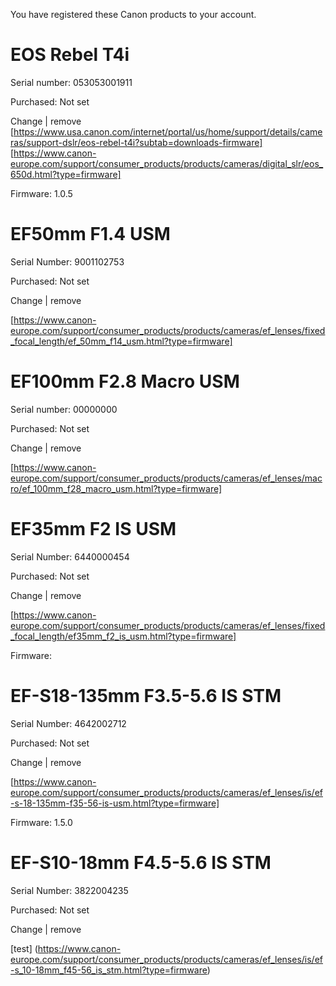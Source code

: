 You have registered these Canon products to your account.

EOS Rebel T4i
=
Serial number: 053053001911

Purchased: Not set

Change | remove
[https://www.usa.canon.com/internet/portal/us/home/support/details/cameras/support-dslr/eos-rebel-t4i?subtab=downloads-firmware]
[https://www.canon-europe.com/support/consumer_products/products/cameras/digital_slr/eos_650d.html?type=firmware]

Firmware: 1.0.5

EF50mm F1.4 USM
=
Serial Number: 9001102753

Purchased: Not set

Change | remove

[https://www.canon-europe.com/support/consumer_products/products/cameras/ef_lenses/fixed_focal_length/ef_50mm_f14_usm.html?type=firmware]

EF100mm F2.8 Macro USM
=
Serial number: 00000000

Purchased: Not set

Change | remove

[https://www.canon-europe.com/support/consumer_products/products/cameras/ef_lenses/macro/ef_100mm_f28_macro_usm.html?type=firmware]

EF35mm F2 IS USM
=
Serial Number: 6440000454

Purchased: Not set

Change | remove

[https://www.canon-europe.com/support/consumer_products/products/cameras/ef_lenses/fixed_focal_length/ef35mm_f2_is_usm.html?type=firmware]

Firmware: 

EF-S18-135mm F3.5-5.6 IS STM
=
Serial Number: 4642002712

Purchased: Not set

Change | remove

[https://www.canon-europe.com/support/consumer_products/products/cameras/ef_lenses/is/ef-s-18-135mm-f35-56-is-usm.html?type=firmware]

Firmware: 1.5.0

EF-S10-18mm F4.5-5.6 IS STM
=
Serial Number: 3822004235

Purchased: Not set

Change | remove


[test] (https://www.canon-europe.com/support/consumer_products/products/cameras/ef_lenses/is/ef-s_10-18mm_f45-56_is_stm.html?type=firmware)
